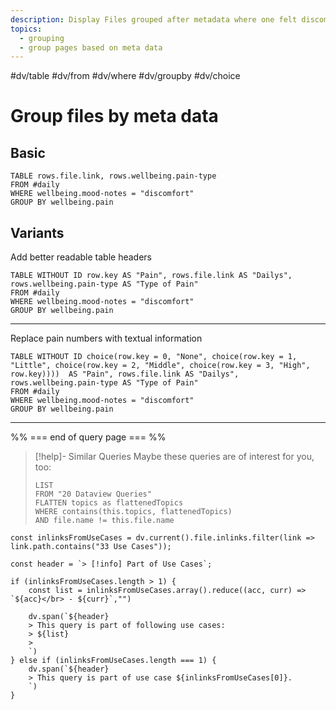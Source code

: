 ```yaml
---
description: Display Files grouped after metadata where one felt discomfort
topics:
  - grouping
  - group pages based on meta data
---
```

#dv/table #dv/from #dv/where #dv/groupby #dv/choice 
# Group files by meta data

## Basic 

```dataview
TABLE rows.file.link, rows.wellbeing.pain-type
FROM #daily 
WHERE wellbeing.mood-notes = "discomfort"
GROUP BY wellbeing.pain
```
## Variants

Add better readable table headers

```dataview
TABLE WITHOUT ID row.key AS "Pain", rows.file.link AS "Dailys", rows.wellbeing.pain-type AS "Type of Pain"
FROM #daily 
WHERE wellbeing.mood-notes = "discomfort"
GROUP BY wellbeing.pain
```

---

Replace pain numbers with textual information

```dataview
TABLE WITHOUT ID choice(row.key = 0, "None", choice(row.key = 1, "Little", choice(row.key = 2, "Middle", choice(row.key = 3, "High", row.key))))  AS "Pain", rows.file.link AS "Dailys", rows.wellbeing.pain-type AS "Type of Pain"
FROM #daily 
WHERE wellbeing.mood-notes = "discomfort"
GROUP BY wellbeing.pain
```

---
%% === end of query page === %%
> [!help]- Similar Queries
> Maybe these queries are of interest for you, too:
> ```dataview
> LIST
> FROM "20 Dataview Queries"
> FLATTEN topics as flattenedTopics
> WHERE contains(this.topics, flattenedTopics)
> AND file.name != this.file.name
> ```

```dataviewjs
const inlinksFromUseCases = dv.current().file.inlinks.filter(link => link.path.contains("33 Use Cases"));

const header = `> [!info] Part of Use Cases`;

if (inlinksFromUseCases.length > 1) {
	const list = inlinksFromUseCases.array().reduce((acc, curr) => `${acc}</br> - ${curr}`,"")

	dv.span(`${header}
    > This query is part of following use cases:
    > ${list}
    > 
	`)
} else if (inlinksFromUseCases.length === 1) {
	dv.span(`${header}
    > This query is part of use case ${inlinksFromUseCases[0]}.
	`)
}
```